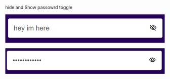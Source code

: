 hide and Show passowrd toggle

![input image 1](Media/inputBar1.png)

![input image 2](Media/inputBar2.png)
